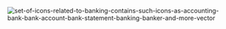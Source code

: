 ![set-of-icons-related-to-banking-contains-such-icons-as-accounting-bank-bank-account-bank-statement-banking-banker-and-more-vector](https://user-images.githubusercontent.com/106431802/227779479-f976d7e2-5764-4a89-b598-f857aae1042c.jpg)
